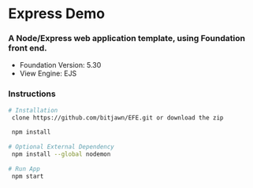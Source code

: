 # Express Demo
<h3>A Node/Express web application template, using Foundation front end.</h3>
<ul>
    <li>Foundation Version: 5.30</li>
    <li>View Engine: EJS</li>
</ul>
<h3>Instructions</h3>

```bash
# Installation
 clone https://github.com/bitjawn/EFE.git or download the zip
 
 npm install
 
# Optional External Dependency
 npm install --global nodemon
 
# Run App
 npm start
```